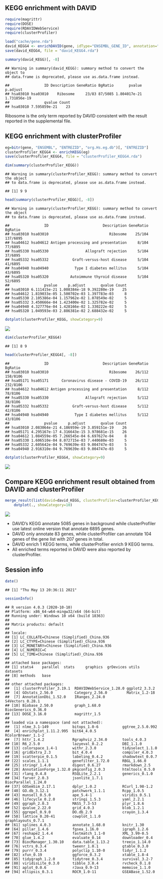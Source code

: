 ## KEGG enrichment with DAVID

``` r
require(magrittr)
require(DOSE)
require(RDAVIDWebService)
require(clusterProfiler)
```

``` r
load("cache/gene.rda")
david_KEGG4 <- enrichDAVID(gene, idType="ENSEMBL_GENE_ID", annotation="KEGG_PATHWAY", david.user="gcyu@connect.hku.hk")
save(david_KEGG4, file = "david_KEGG4.rda")
```

``` r
summary(david_KEGG)[, -8]
```

    ## Warning in summary(david_KEGG): summary method to convert the object to
    ## data.frame is deprecated, please use as.data.frame instead.

    ##                ID Description GeneRatio BgRatio       pvalue     p.adjust
    ## hsa03010 hsa03010    Ribosome     23/83 87/5085 1.804017e-21 1.731856e-19
    ##                qvalue Count
    ## hsa03010 7.595859e-21    23

Ribosome is the only term reported by DAVID consistent with the result
reported in the supplemental file.

## KEGG enrichment with clusterProfiler

``` r
eg=bitr(gene, "ENSEMBL", "ENTREZID", "org.Hs.eg.db")[, "ENTREZID"]
clusterProfiler_KEGG4 <- enrichKEGG(eg)
save(clusterProfiler_KEGG4, file = "clusterProfiler_KEGG4.rda")
```

``` r
dim(summary(clusterProfiler_KEGG))
```

    ## Warning in summary(clusterProfiler_KEGG): summary method to convert the object
    ## to data.frame is deprecated, please use as.data.frame instead.

    ## [1] 9 9

``` r
head(summary(clusterProfiler_KEGG)[, -8])
```

    ## Warning in summary(clusterProfiler_KEGG): summary method to convert the object
    ## to data.frame is deprecated, please use as.data.frame instead.

    ##                ID                         Description GeneRatio  BgRatio
    ## hsa03010 hsa03010                            Ribosome    25/104 137/6895
    ## hsa04612 hsa04612 Antigen processing and presentation     8/104  77/6895
    ## hsa05330 hsa05330                 Allograft rejection     5/104  37/6895
    ## hsa05332 hsa05332           Graft-versus-host disease     5/104  41/6895
    ## hsa04940 hsa04940            Type I diabetes mellitus     5/104  43/6895
    ## hsa05320 hsa05320          Autoimmune thyroid disease     5/104  52/6895
    ##                pvalue     p.adjust       qvalue Count
    ## hsa03010 6.111415e-21 1.008384e-18 9.392280e-19    25
    ## hsa04612 1.819033e-05 1.500702e-03 1.397783e-03     8
    ## hsa05330 2.105386e-04 1.157962e-02 1.078549e-02     5
    ## hsa05332 3.450666e-04 1.423400e-02 1.325782e-02     5
    ## hsa04940 4.327776e-04 1.428166e-02 1.330222e-02     5
    ## hsa05320 1.049593e-03 2.886381e-02 2.688432e-02     5

``` r
dotplot(clusterProfiler_KEGG, showCategory=9)
```

![](KEGG4_files/figure-markdown_github/unnamed-chunk-7-1.png)

``` r
dim(clusterProfiler_KEGG4)
```

    ## [1] 8 9

``` r
head(clusterProfiler_KEGG4[, -8])
```

    ##                ID                         Description GeneRatio  BgRatio
    ## hsa03010 hsa03010                            Ribosome    26/112 158/8106
    ## hsa05171 hsa05171      Coronavirus disease - COVID-19    26/112 232/8106
    ## hsa04612 hsa04612 Antigen processing and presentation     8/112  78/8106
    ## hsa05330 hsa05330                 Allograft rejection     5/112  38/8106
    ## hsa05332 hsa05332           Graft-versus-host disease     5/112  42/8106
    ## hsa04940 hsa04940            Type I diabetes mellitus     5/112  43/8106
    ##                pvalue     p.adjust       qvalue Count
    ## hsa03010 2.083064e-21 4.186959e-19 3.859151e-19    26
    ## hsa05171 4.295167e-17 4.316643e-15 3.978681e-15    26
    ## hsa04612 1.084559e-05 7.266545e-04 6.697627e-04     8
    ## hsa05330 1.606510e-04 8.072715e-03 7.440680e-03     5
    ## hsa05332 2.605642e-04 9.769639e-03 9.004747e-03     5
    ## hsa04940 2.916310e-04 9.769639e-03 9.004747e-03     5

``` r
dotplot(clusterProfiler_KEGG4, showCategory=9)
```

![](KEGG4_files/figure-markdown_github/unnamed-chunk-9-1.png)

## Compare KEGG enrichment result obtained from DAVID and clusterProfiler

``` r
merge_result(list(david=david_KEGG, clusterProfiler=clusterProfiler_KEGG, clusterProfiler4=clusterProfiler_KEGG4)) %>%
    dotplot(., showCategory=10)
```

![](KEGG4_files/figure-markdown_github/unnamed-chunk-10-1.png)

-   DAVID’s KEGG annotate 5085 genes in background while clusterProfiler
    use latest online version that annotate 6895 genes.
-   DAVID only annotate 83 genes, while clusterProfiler can annotate 104
    genes of the gene list with 207 genes in total.
-   DAVID enrich 1 KEGG terms, while clusterProfiler enrich 9 KEGG
    terms.
-   All enriched terms reported in DAVID were also reported by
    clusterProfiler.

## Session info

``` r
date()
```

    ## [1] "Thu May 13 20:36:11 2021"

``` r
sessionInfo()
```

    ## R version 4.0.3 (2020-10-10)
    ## Platform: x86_64-w64-mingw32/x64 (64-bit)
    ## Running under: Windows 10 x64 (build 18363)
    ## 
    ## Matrix products: default
    ## 
    ## locale:
    ## [1] LC_COLLATE=Chinese (Simplified)_China.936 
    ## [2] LC_CTYPE=Chinese (Simplified)_China.936   
    ## [3] LC_MONETARY=Chinese (Simplified)_China.936
    ## [4] LC_NUMERIC=C                              
    ## [5] LC_TIME=Chinese (Simplified)_China.936    
    ## 
    ## attached base packages:
    ## [1] stats4    parallel  stats     graphics  grDevices utils     datasets 
    ## [8] methods   base     
    ## 
    ## other attached packages:
    ##  [1] clusterProfiler_3.19.1  RDAVIDWebService_1.28.0 ggplot2_3.3.2          
    ##  [4] GOstats_2.56.0          Category_2.56.0         Matrix_1.2-18          
    ##  [7] AnnotationDbi_1.52.0    IRanges_2.24.0          S4Vectors_0.28.1       
    ## [10] Biobase_2.50.0          graph_1.68.0            BiocGenerics_0.36.0    
    ## [13] DOSE_3.16.0             magrittr_1.5           
    ## 
    ## loaded via a namespace (and not attached):
    ##  [1] nlme_3.1-149           bitops_1.0-6           ggtree_2.5.0.992      
    ##  [4] enrichplot_1.11.2.995  bit64_4.0.5            RColorBrewer_1.1-2    
    ##  [7] httr_1.4.2             Rgraphviz_2.34.0       tools_4.0.3           
    ## [10] R6_2.5.0               lazyeval_0.2.2         DBI_1.1.0             
    ## [13] colorspace_1.4-1       withr_2.3.0            tidyselect_1.1.0      
    ## [16] gridExtra_2.3          bit_4.0.4              compiler_4.0.3        
    ## [19] scatterpie_0.1.5       labeling_0.4.2         shadowtext_0.0.7      
    ## [22] scales_1.1.1           genefilter_1.72.0      RBGL_1.66.0           
    ## [25] stringr_1.4.0          digest_0.6.27          rmarkdown_2.5         
    ## [28] AnnotationForge_1.32.0 pkgconfig_2.0.3        htmltools_0.5.0       
    ## [31] rlang_0.4.8            RSQLite_2.2.1          generics_0.1.0        
    ## [34] farver_2.0.3           jsonlite_1.7.1         BiocParallel_1.24.0   
    ## [37] GOSemSim_2.17.1        dplyr_1.0.2            RCurl_1.98-1.2        
    ## [40] GO.db_3.12.1           patchwork_1.1.1        Rcpp_1.0.5            
    ## [43] munsell_0.5.0          ape_5.4-1              viridis_0.5.1         
    ## [46] lifecycle_0.2.0        stringi_1.5.3          yaml_2.2.1            
    ## [49] ggraph_2.0.3           MASS_7.3-53            plyr_1.8.6            
    ## [52] qvalue_2.22.0          grid_4.0.3             blob_1.2.1            
    ## [55] ggrepel_0.9.0          DO.db_2.9              crayon_1.3.4          
    ## [58] lattice_0.20-41        cowplot_1.1.0          graphlayouts_0.7.1    
    ## [61] splines_4.0.3          annotate_1.68.0        knitr_1.30            
    ## [64] pillar_1.4.6           fgsea_1.16.0           igraph_1.2.6          
    ## [67] reshape2_1.4.4         fastmatch_1.1-0        XML_3.99-0.5          
    ## [70] glue_1.4.2             evaluate_0.14          downloader_0.4        
    ## [73] BiocManager_1.30.10    data.table_1.13.2      treeio_1.14.0         
    ## [76] vctrs_0.3.4            tweenr_1.0.1           gtable_0.3.0          
    ## [79] purrr_0.3.4            polyclip_1.10-0        tidyr_1.1.2           
    ## [82] xfun_0.19              ggforce_0.3.2          xtable_1.8-4          
    ## [85] tidygraph_1.2.0        tidytree_0.3.4         survival_3.2-7        
    ## [88] viridisLite_0.3.0      tibble_3.0.4           rvcheck_0.1.8         
    ## [91] aplot_0.0.6            rJava_0.9-13           memoise_1.1.0         
    ## [94] ellipsis_0.3.1         ROCR_1.0-11            GSEABase_1.52.0
